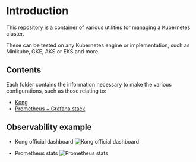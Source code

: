 # Introduction

This repository is a container of various utilities for managing a Kubernetes cluster.

These can be tested on any Kubernetes engine or implementation, such as Minikube, GKE, AKS or EKS and more.

## Contents

Each folder contains the information necessary to make the various configurations, such as those relating to:

- [Kong](https://github.com/lucapompei/k8s-cluster/tree/master/kong)
- [Prometheus + Grafana stack](https://github.com/lucapompei/k8s-cluster/tree/master/monitoring)

## Observability example

- Kong official dashboard
![Kong official dashboard](https://github.com/lucapompei/k8s-cluster/tree/master/examples/kong.png)

- Prometheus stats
![Prometheus stats](https://github.com/lucapompei/k8s-cluster/tree/master/examples/prometheus.png)